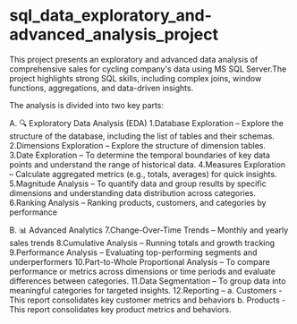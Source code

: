 # sql_data_exploratory_and-advanced_analysis_project
This project presents an exploratory and advanced data analysis of comprehensive sales for cycling company's data using MS SQL Server.The project highlights strong SQL skills, including complex joins, window functions, aggregations, and data-driven insights.

The analysis is divided into two key parts:

A. 🔍 Exploratory Data Analysis (EDA)
  1.Database Exploration – Explore the structure of the database, including the list of tables and their schemas.
  2.Dimensions Exploration – Explore the structure of dimension tables.
  3.Date Exploration – To determine the temporal boundaries of key data points and understand the range of historical data.
  4.Measures Exploration – Calculate aggregated metrics (e.g., totals, averages) for quick insights.
  5.Magnitude Analysis – To quantify data and group results by specific dimensions and understanding data distribution across                             categories.
  6.Ranking Analysis – Ranking products, customers, and categories by performance

B. 📊 Advanced Analytics
  7.Change-Over-Time Trends – Monthly and yearly sales trends
  8.Cumulative Analysis – Running totals and growth tracking
  9.Performance Analysis – Evaluating top-performing segments and underperformers
  10.Part-to-Whole Proportional Analysis –  To compare performance or metrics across dimensions or time periods and evaluate                                                 differences between categories.
  11.Data Segmentation –  To group data into meaningful categories for targeted insights.
  12.Reporting – 
      a. Customers -  This report consolidates key customer metrics and behaviors
      b. Products - This report consolidates key product metrics and behaviors.
